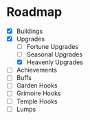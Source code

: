 # Roadmap

- [x] Buildings
- [x] Upgrades
  - [ ] Fortune Upgrades
  - [ ] Seasonal Upgrades
  - [x] Heavenly Upgrades
- [ ] Achievements
- [ ] Buffs
- [ ] Garden Hooks
- [ ] Grimoire Hooks <!-- Maybe? -->
- [ ] Temple Hooks <!-- Maybe? -->
- [ ] Lumps
  <!-- More? -->
